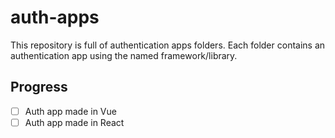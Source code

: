 # auth-apps

This repository is full of authentication apps folders. Each folder contains an authentication app using the named framework/library.

## Progress

- [ ] Auth app made in Vue
- [ ] Auth app made in React